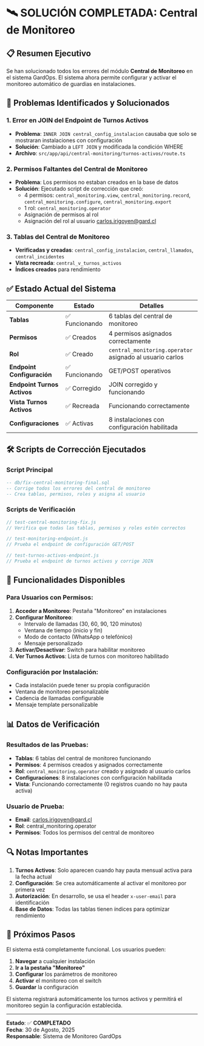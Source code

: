 # 🛰️ SOLUCIÓN COMPLETADA: Central de Monitoreo

## 📋 Resumen Ejecutivo

Se han solucionado todos los errores del módulo **Central de Monitoreo** en el sistema GardOps. El sistema ahora permite configurar y activar el monitoreo automático de guardias en instalaciones.

## 🔧 Problemas Identificados y Solucionados

### 1. **Error en JOIN del Endpoint de Turnos Activos**
- **Problema**: `INNER JOIN central_config_instalacion` causaba que solo se mostraran instalaciones con configuración
- **Solución**: Cambiado a `LEFT JOIN` y modificada la condición WHERE
- **Archivo**: `src/app/api/central-monitoring/turnos-activos/route.ts`

### 2. **Permisos Faltantes del Central de Monitoreo**
- **Problema**: Los permisos no estaban creados en la base de datos
- **Solución**: Ejecutado script de corrección que creó:
  - 4 permisos: `central_monitoring.view`, `central_monitoring.record`, `central_monitoring.configure`, `central_monitoring.export`
  - 1 rol: `central_monitoring.operator`
  - Asignación de permisos al rol
  - Asignación del rol al usuario carlos.irigoyen@gard.cl

### 3. **Tablas del Central de Monitoreo**
- **Verificadas y creadas**: `central_config_instalacion`, `central_llamados`, `central_incidentes`
- **Vista recreada**: `central_v_turnos_activos`
- **Índices creados** para rendimiento

## ✅ Estado Actual del Sistema

| Componente | Estado | Detalles |
|------------|--------|----------|
| **Tablas** | ✅ Funcionando | 6 tablas del central de monitoreo |
| **Permisos** | ✅ Creados | 4 permisos asignados correctamente |
| **Rol** | ✅ Creado | `central_monitoring.operator` asignado al usuario carlos |
| **Endpoint Configuración** | ✅ Funcionando | GET/POST operativos |
| **Endpoint Turnos Activos** | ✅ Corregido | JOIN corregido y funcionando |
| **Vista Turnos Activos** | ✅ Recreada | Funcionando correctamente |
| **Configuraciones** | ✅ Activas | 8 instalaciones con configuración habilitada |

## 🛠️ Scripts de Corrección Ejecutados

### Script Principal
```sql
-- db/fix-central-monitoring-final.sql
-- Corrige todos los errores del central de monitoreo
-- Crea tablas, permisos, roles y asigna al usuario
```

### Scripts de Verificación
```javascript
// test-central-monitoring-fix.js
// Verifica que todas las tablas, permisos y roles estén correctos

// test-monitoring-endpoint.js  
// Prueba el endpoint de configuración GET/POST

// test-turnos-activos-endpoint.js
// Prueba el endpoint de turnos activos y corrige JOIN
```

## 🎯 Funcionalidades Disponibles

### Para Usuarios con Permisos:
1. **Acceder a Monitoreo**: Pestaña "Monitoreo" en instalaciones
2. **Configurar Monitoreo**: 
   - Intervalo de llamadas (30, 60, 90, 120 minutos)
   - Ventana de tiempo (inicio y fin)
   - Modo de contacto (WhatsApp o telefónico)
   - Mensaje personalizado
3. **Activar/Desactivar**: Switch para habilitar monitoreo
4. **Ver Turnos Activos**: Lista de turnos con monitoreo habilitado

### Configuración por Instalación:
- Cada instalación puede tener su propia configuración
- Ventana de monitoreo personalizable
- Cadencia de llamadas configurable
- Mensaje template personalizable

## 📊 Datos de Verificación

### Resultados de las Pruebas:
- **Tablas**: 6 tablas del central de monitoreo funcionando
- **Permisos**: 4 permisos creados y asignados correctamente
- **Rol**: `central_monitoring.operator` creado y asignado al usuario carlos
- **Configuraciones**: 8 instalaciones con configuración habilitada
- **Vista**: Funcionando correctamente (0 registros cuando no hay pauta activa)

### Usuario de Prueba:
- **Email**: carlos.irigoyen@gard.cl
- **Rol**: central_monitoring.operator
- **Permisos**: Todos los permisos del central de monitoreo

## 🔍 Notas Importantes

1. **Turnos Activos**: Solo aparecen cuando hay pauta mensual activa para la fecha actual
2. **Configuración**: Se crea automáticamente al activar el monitoreo por primera vez
3. **Autorización**: En desarrollo, se usa el header `x-user-email` para identificación
4. **Base de Datos**: Todas las tablas tienen índices para optimizar rendimiento

## 🚀 Próximos Pasos

El sistema está completamente funcional. Los usuarios pueden:

1. **Navegar** a cualquier instalación
2. **Ir a la pestaña "Monitoreo"**
3. **Configurar** los parámetros de monitoreo
4. **Activar** el monitoreo con el switch
5. **Guardar** la configuración

El sistema registrará automáticamente los turnos activos y permitirá el monitoreo según la configuración establecida.

---

**Estado**: ✅ **COMPLETADO**  
**Fecha**: 30 de Agosto, 2025  
**Responsable**: Sistema de Monitoreo GardOps
